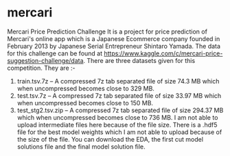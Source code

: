 # mercari
Mercari Price Prediction Challenge
It is a project for price prediction of Mercari's online app which is a Japanese Ecommerce company founded in February 2013 by Japanese Serial Entrepreneur Shintaro Yamada. The data for this challenge can be found at https://www.kaggle.com/c/mercari-price-suggestion-challenge/data. 
There are three datasets given for this competition. They are :-
1)	train.tsv.7z – A compressed 7z tab separated file of size 74.3 MB which when uncompressed becomes close to 329 MB.
2)	test.tsv.7z – A compressed 7z tab separated file of size 33.97 MB which when uncompressed becomes close to 150 MB.
3)	test_stg2.tsv.zip – A compressed 7z tab separated file of size 294.37 MB which when uncompressed becomes close to 736 MB.
I am not able to upload intermediate files here because of the file size. There is a .hdf5 file for the best model weights which I am not able to upload because of the size of the file.
You can download the EDA, the first cut model solutions file and the final model solution file.

